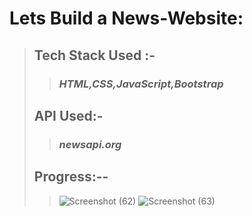 # Lets Build a News-Website:
> ## Tech Stack Used :-
>> ### *HTML,CSS,JavaScript,Bootstrap*
> ## API Used:-
>> ### *newsapi.org*
> ## Progress:--
>> ![Screenshot (62)](https://github.com/Sahil-563/News-Website/assets/93484552/b79b1e98-fc40-468d-b316-378e994bb564)
>> ![Screenshot (63)](https://github.com/Sahil-563/News-Website/assets/93484552/35baa5fd-2ee1-4188-8244-56557cb18d29)

